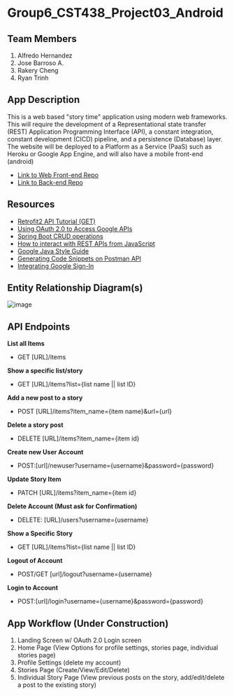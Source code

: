 # Group6_CST438_Project03_Android
## Team Members

1. Alfredo Hernandez
2. Jose Barroso A.
3. Rakery Cheng
4. Ryan Trinh

## App Description
This is a web based "story time" application using modern web frameworks. This will require the development of a Representational state transfer (REST) Application Programming Interface (API), a constant integration, constant development (CICD) pipeline, and a persistence (Database) layer. The website will be deployed to a Platform as a Service (PaaS) such as Heroku or Google App Engine, and will also have a mobile front-end (android) 
- [Link to Web Front-end Repo](https://github.com/rltsystems/Group6_CST438_Project03_Web)
- [Link to Back-end Repo](https://github.com/ahernandez1215/Group6_CST438_Project3_backend/tree/master)


## Resources 
- [Retrofit2 API Tutorial (GET)](https://devtut.github.io/android/retrofit2.html#a-simple-get-request)
- [Using OAuth 2.0 to Access Google APIs ](https://developers.google.com/identity/protocols/oauth2)
- [Spring Boot CRUD operations](https://www.geeksforgeeks.org/spring-boot-crud-operations-using-mysql-database/)
- [How to interact with REST APIs from JavaScript](https://blog.teclado.com/how-to-interact-with-rest-apis-from-javascript/)
- [Google Java Style Guide](https://google.github.io/styleguide/javaguide.html)
- [Generating Code Snippets on Postman API](https://learning.postman.com/docs/sending-requests/generate-code-snippets/)
- [Integrating Google Sign-In](https://developers.google.com/identity/sign-in/android/start-integrating)

## Entity Relationship Diagram(s)
![image](https://user-images.githubusercontent.com/10646650/162261351-ffe7e6cf-ac44-474d-812a-5f8ad5578b7c.png)
## API Endpoints
**List all Items**
- GET [URL]/items

**Show a specific list/story**
- GET [URL]/items?list={list name || list ID}

**Add a new post to a story**
- POST [URL]/items?item_name={item name}&url={url}

**Delete a story post**
- DELETE [URL]/items?item_name={item id}

**Create new User Account**
- POST:[url]/newuser?username={username}&password={password}

**Update Story Item**
- PATCH [URL]/items?item_name={item id}

**Delete Account (Must ask for Confirmation)**
- DELETE: [URL]/users?username={username}

**Show a Specific Story**
- GET [URL]/items?list={list name || list ID}

**Logout of Account**
- POST/GET [url]/logout?username={username}

**Login to Account**
- POST:[url]/login?username={username}&password={password}

## App Workflow (Under Construction)
1. Landing Screen w/ OAuth 2.0 Login screen
2. Home Page (View Options for profile settings, stories page, individual stories page)
3. Profile Settings (delete my account)
4. Stories Page (Create/View/Edit/Delete)
5. Individual Story Page (View previous posts on the story, add/edit/delete a post to the existing story)

